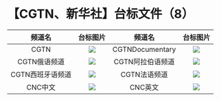 # 【CGTN、新华社】台标文件（8）
|频道名|台标图片|频道名|台标图片|
|:---:|:---:|:---:|:---:|
|CGTN|<img src="https://raw.githubusercontent.com/wanglindl/TVLogo/main/img/CGTN.png">|CGTNDocumentary|<img src="https://raw.githubusercontent.com/wanglindl/TVLogo/main/img/CGTNjilu.png">|
|CGTN俄语频道|<img src="https://raw.githubusercontent.com/wanglindl/TVLogo/main/img/CGTNey.png">|CGTN阿拉伯语频道|<img src="https://raw.githubusercontent.com/wanglindl/TVLogo/main/img/CGTNalby.png">|
|CGTN西班牙语频道|<img src="https://raw.githubusercontent.com/wanglindl/TVLogo/main/img/CGTNxbyy.png">|CGTN法语频道|<img src="https://raw.githubusercontent.com/wanglindl/TVLogo/main/img/CGTNfy.png">|
|CNC中文|<img src="https://raw.githubusercontent.com/atsushi444/iptv/main/logo/other/CNC.png">|CNC英文|<img src="https://raw.githubusercontent.com/atsushi444/iptv/main/logo/other/CNC%20EN.png">|
